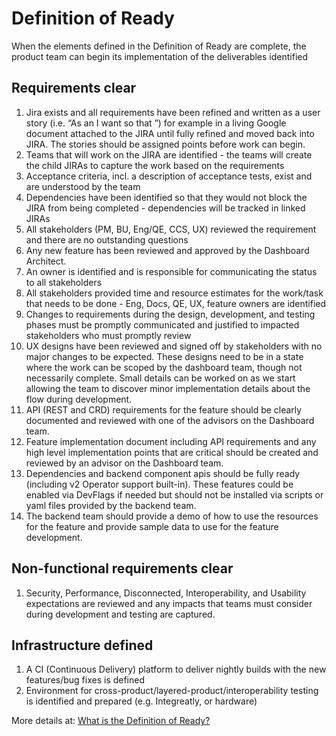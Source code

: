 # Definition of Ready
When the elements defined in the Definition of Ready are complete, the product team can begin its implementation of the deliverables identified

## Requirements clear

1. Jira exists and all requirements have been refined and written as a user story (i.e. “As an <user> I want <feature> so that <solves the problem>”) for example in a living Google document attached to the JIRA until fully refined and moved back into JIRA.  The stories should be assigned points before work can begin.
2. Teams that will work on the JIRA are identified - the teams will create the child JIRAs to capture the work based on the requirements
3. Acceptance criteria, incl. a description of acceptance tests, exist and are understood by the team
4. Dependencies have been identified so that they would not block the JIRA from being completed - dependencies will be tracked in linked JIRAs
5. All stakeholders (PM, BU, Eng/QE, CCS, UX) reviewed the requirement and there are no outstanding questions
6. Any new feature has been reviewed and approved by the Dashboard Architect.
7. An owner is identified and is responsible for communicating the status to all stakeholders
8. All stakeholders provided time and resource estimates for the work/task that needs to be done - Eng, Docs, QE, UX, feature owners are identified
9. Changes to requirements during the design, development, and testing phases must be promptly communicated and justified to impacted stakeholders who must promptly review
10. UX designs have been reviewed and signed off by stakeholders with no major changes to be expected. These designs need to be in a state where the work can be scoped by the dashboard team, though not necessarily complete. Small details can be worked on as we start allowing the team to discover minor implementation details about the flow during development.
11. API (REST and CRD) requirements for the feature should be clearly documented and reviewed with one of the advisors on the Dashboard team.
12. Feature implementation document including API requirements and any high level implementation points that are critical should be created and reviewed by an advisor on the Dashboard team.
13. Dependencies and backend component apis should be fully ready (including v2 Operator support built-in).  These features could be enabled via DevFlags if needed but should not be installed via scripts or yaml files provided by the backend team.  
14. The backend team should provide a demo of how to use the resources for the feature and provide sample data to use for the feature development.

## Non-functional requirements clear

1. Security, Performance, Disconnected, Interoperability, and Usability expectations are reviewed and any impacts that teams must consider during development and testing are captured.

## Infrastructure defined

1. A CI (Continuous Delivery) platform to deliver nightly builds with the new features/bug fixes is defined
2. Environment for cross-product/layered-product/interoperability testing is identified and prepared (e.g. Integreatly, or hardware)

More details at:  [What is the Definition of Ready?](https://www.agilealliance.org/glossary/definition-of-ready/)